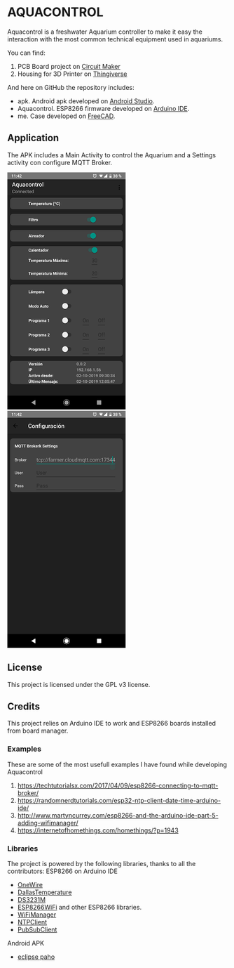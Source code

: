 # AQUACONTROL
Aquacontrol is a freshwater Aquarium controller to make it easy the interaction with the most common technical equipment used in aquariums.

You can find:
1. PCB Board project on [Circuit Maker](https://workspace.circuitmaker.com/Projects/Details/Pablo-Garcia/Aquacontrol)
1. Housing for 3D Printer on [Thingiverse](https://www.thingiverse.com/thing:3843515)

And here on GitHub the repository includes:
- apk. Android apk developed on [Android Studio](https://developer.android.com/studio).
- Aquacontrol. ESP8266 firmware developed on [Arduino IDE](https://www.arduino.cc/en/main/software).
- me. Case developed on [FreeCAD](https://www.freecadweb.org/).

## Application
The APK includes a Main Activity to control the Aquarium and a Settings activity con configure MQTT Broker.

![APK Main](https://github.com/garroble/Aquacontrol/blob/master/docs/img/apk_main.png?raw=true)
![APK Settings](https://github.com/garroble/Aquacontrol/blob/master/docs/img/apk_settings.png?raw=true)

## License
This project is licensed under the GPL v3 license.

## Credits
This project relies on Arduino IDE to work and ESP8266 boards installed from board manager.

### Examples
These are some of the most usefull examples I have found while developing Aquacontrol
1. https://techtutorialsx.com/2017/04/09/esp8266-connecting-to-mqtt-broker/
1. https://randomnerdtutorials.com/esp32-ntp-client-date-time-arduino-ide/
1. http://www.martyncurrey.com/esp8266-and-the-arduino-ide-part-5-adding-wifimanager/
1. https://internetofhomethings.com/homethings/?p=1943

### Libraries
The project is powered by the following libraries, thanks to all the contributors:
ESP8266 on Arduino IDE
- [OneWire](https://www.pjrc.com/teensy/td_libs_OneWire.html)
- [DallasTemperature](https://github.com/milesburton/Arduino-Temperature-Control-Library)
- [DS3231M](https://github.com/SV-Zanshin/DS3231M)
- [ESP8266WiFi](https://arduino-esp8266.readthedocs.io/en/latest/) and other ESP8266 libraries.
- [WiFiManager](https://github.com/kentaylor/WiFiManager)
- [NTPClient](https://github.com/taranais/NTPClient)
- [PubSubClient](https://pubsubclient.knolleary.net/)

Android APK
- [eclipse paho](https://www.eclipse.org/paho/)
